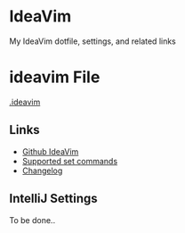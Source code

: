 # IdeaVim
My IdeaVim dotfile, settings, and related links

# ideavim File
[.ideavim](.ideavimrc)

## Links
* [Github IdeaVim](https://github.com/JetBrains/ideavim#ideavim)
* [Supported set commands](https://github.com/JetBrains/ideavim/blob/master/doc/set-commands.md#list-of-supported-set-commands)
* [Changelog](https://github.com/JetBrains/ideavim/blob/master/CHANGES.md#the-changelog)

## IntelliJ Settings
To be done..
